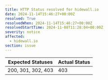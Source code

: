 ```yaml
---
title: HTTP Status resolved for hidewall.io
date: 2024-11-14T15:46:27+00:00Z
resolved: True
resolvedWhen: 2024-11-14T15:46:27+00:00Z
resolvedStartTime: 2024-11-08T11:28:04+00:00Z
severity: notice
affected:
  - hidewall.io
section: issue
---
```


| Expected Statuses | Actual Status  |
|-------------------|----------------|
| 200, 301, 302, 403 | 403 |
